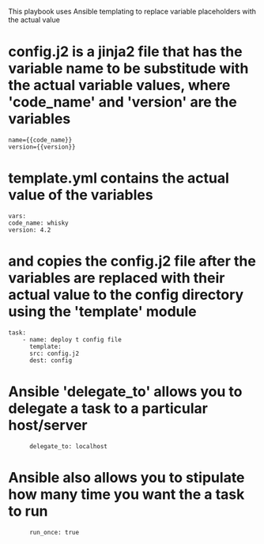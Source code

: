 This playbook uses Ansible templating to replace variable placeholders with the actual value

# config.j2 is a jinja2 file that has the variable name to be substitude with the actual variable values, where 'code_name' and 'version' are the variables

    name={{code_name}}
    version={{version}}

# template.yml contains the actual value of the variables

    vars:
    code_name: whisky
    version: 4.2

# and copies the config.j2 file after the variables are replaced with their actual value to the config directory using the 'template' module

    task:
        - name: deploy t config file
          template:
          src: config.j2
          dest: config

# Ansible 'delegate_to' allows you to delegate a task to a particular host/server

          delegate_to: localhost

# Ansible also allows you to stipulate how many time you want the a task to run

          run_once: true
